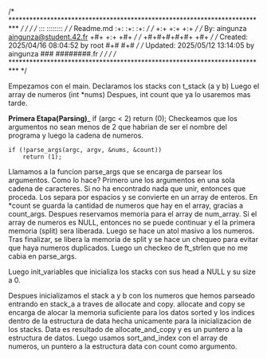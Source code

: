 /* ************************************************************************** */
/*                                                                            */
/*                                                        :::      ::::::::   */
/*   Readme.md                                      	:+:      :+:    :+:   */
/*                                                    +:+ +:+         +:+     */
/*   By: aingunza <aingunza@student.42.fr>          +#+  +:+       +#+        */
/*                                                +#+#+#+#+#+   +#+           */
/*   Created: 2025/04/16 08:04:52 by root              #+#    #+#             */
/*   Updated: 2025/05/12 13:14:05 by aingunza         ###   ########.fr       */
/*                                                                            */
/* ************************************************************************** */


Empezamos con el main.
Declaramos los stacks con t_stack (a y b)
Luego el array de numeros (int *nums)
Despues, int count que ya lo usaremos mas tarde.


________Primera Etapa(Parsing)_________
	if (argc < 2)
		return (0);
Checkeamos que los argumentos no sean menos de 2 que habrian de ser el nombre del 
programa y luego la cadena de numeros.

	if (!parse_args(argc, argv, &nums, &count))
		return (1);

Llamamos a la funcion parse_args que se encarga de parsear los argumentos.
Como lo hace?
Primero une los argumentos en una sola cadena de caracteres. Si no ha encontrado 
nada que unir, entonces que proceda. Los separa por espacios y se convierte en un 
array de enteros. En *count se guarda la cantidad de numeros que hay en el array,
gracias a count_args. Despues reservamos memoria para el array de num_array. 
Si el array de numeros es NULL, entonces no se puede continuar y el la primera 
memoria (split) sera liberada. Luego se hace un atol masivo a los numeros.
Tras finalizar, se libera la memoria de split y se hace un chequeo para evitar
que haya numeros duplicados. 
Luego un checkeo de ft_strlen que no me cabia en parse_args.

Luego init_variables que inicializa los stacks con sus head a NULL y su size a 0.

Despues inicializamos el stack a y b con los numeros que hemos parseado entrando 
en stack_a a traves de allocate and copy. allocate and copy se encarga de alocar
la memoria suficiente para los datos sorted y los indices dentro de 
la estructura de data hecha unicamente para la inicializacion de los stacks.
Data es resultado de allocate_and_copy y es un puntero a la estructura de datos.
Luego usamos sort_and_index con el array de numeros, un puntero a 
la estructura data con count como argumento.


